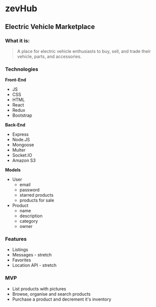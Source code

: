 # zevHub

## Electric Vehicle Marketplace

### What it is:

> A place for electric vehicle enthusiasts to buy, sell, and trade their vehicle, parts, and accessories.

### Technologies

**Front-End**

- JS
- CSS
- HTML
- React
- Redux
- Bootstrap

**Back-End**

- Express
- Node.JS
- Mongoose
- Multer
- Socket.IO
- Amazon S3

**Models**

- User
  - email
  - password
  - starred products
  - products for sale
- Product
  - name
  - description
  - category
  - owner

### Features

- Listings
- Messages - stretch
- Favorites
- Location API - stretch

### MVP

- List products with pictures
- Browse, organise and search products
- Purchase a product and decrement it's inventory
